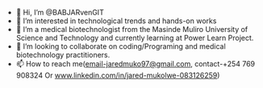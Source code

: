 - 👋 Hi, I’m @BABJARvenGIT
- 👀 I’m interested in technological trends and hands-on works
- 🌱 I’m a medical biotechnologist from the Masinde Muliro University of Science and Technology and currently learning at Power Learn Project.
- 💞️ I’m looking to collaborate on coding/Programing and medical biotechnology practitioners.
- 📫 How to reach me(email-jaredmuko97@gmail.com, contact-+254 769 908324 Or www.linkedin.com/in/jared-mukolwe-083126259)

<!---
BABJARvenGIT/BABJARvenGIT is a ✨ special ✨ repository because its `README.md` (this file) appears on your GitHub profile.
You can click the Preview link to take a look at your changes.
--->
